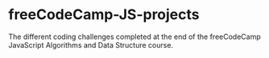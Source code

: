 # freeCodeCamp-JS-projects
The different coding challenges completed at the end of the freeCodeCamp JavaScript Algorithms and Data Structure course. 
